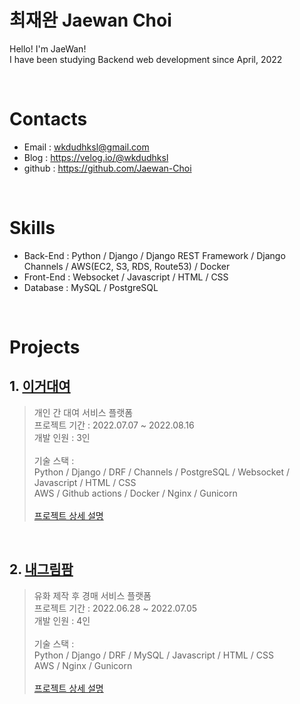 # 최재완 Jaewan Choi

Hello! I'm JaeWan!<br>
I have been studying Backend web development since April, 2022

<br>

# Contacts
* Email : wkdudhksl@gmail.com
* Blog : https://velog.io/@wkdudhksl
* github : https://github.com/Jaewan-Choi

<br>

# Skills
* Back-End : Python / Django / Django REST Framework / Django Channels / AWS(EC2, S3, RDS, Route53) / Docker
* Front-End : Websocket / Javascript / HTML / CSS
* Database : MySQL / PostgreSQL

<br>

# Projects
## 1. <a href="https://github.com/Jaewan-Choi/egodaeyeo-backend">이거대여</a>

> 개인 간 대여 서비스 플랫폼<br>
  프로젝트 기간 : 2022.07.07 ~ 2022.08.16<br>
  개발 인원 : 3인<br><br>
  기술 스택 :<br>
  Python / Django / DRF / Channels / PostgreSQL / Websocket / Javascript / HTML / CSS<br>
  AWS / Github actions / Docker / Nginx / Gunicorn<br><br>
  <a href="https://github.com/Jaewan-Choi/egodaeyeo-backend">프로젝트 상세 설명<a/>
<br>

## 2. <a href="https://github.com/Jaewan-Choi/naegrimfarm-backend">내그림팜</a>

> 유화 제작 후 경매 서비스 플랫폼<br>
  프로젝트 기간 : 2022.06.28 ~ 2022.07.05<br>
  개발 인원 : 4인<br><br>
  기술 스택 :<br>
  Python / Django / DRF / MySQL / Javascript / HTML / CSS<br>
  AWS / Nginx / Gunicorn<br><br>
  <a href="https://github.com/Jaewan-Choi/naegrimfarm-backend">프로젝트 상세 설명<a/>
<br>
